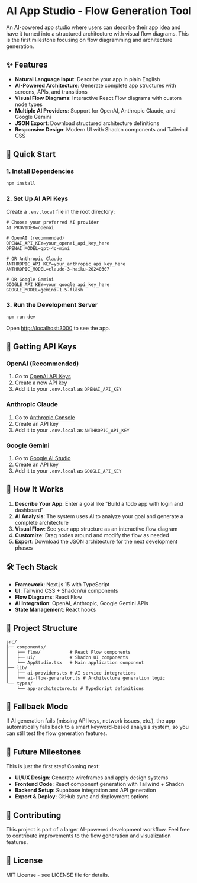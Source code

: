 # AI App Studio - Flow Generation Tool

An AI-powered app studio where users can describe their app idea and have it turned into a structured architecture with visual flow diagrams. This is the first milestone focusing on flow diagramming and architecture generation.

## ✨ Features

- **Natural Language Input**: Describe your app in plain English
- **AI-Powered Architecture**: Generate complete app structures with screens, APIs, and transitions
- **Visual Flow Diagrams**: Interactive React Flow diagrams with custom node types
- **Multiple AI Providers**: Support for OpenAI, Anthropic Claude, and Google Gemini
- **JSON Export**: Download structured architecture definitions
- **Responsive Design**: Modern UI with Shadcn components and Tailwind CSS

## 🚀 Quick Start

### 1. Install Dependencies
```bash
npm install
```

### 2. Set Up AI API Keys

Create a `.env.local` file in the root directory:

```env
# Choose your preferred AI provider
AI_PROVIDER=openai

# OpenAI (recommended)
OPENAI_API_KEY=your_openai_api_key_here
OPENAI_MODEL=gpt-4o-mini

# OR Anthropic Claude
ANTHROPIC_API_KEY=your_anthropic_api_key_here
ANTHROPIC_MODEL=claude-3-haiku-20240307

# OR Google Gemini
GOOGLE_API_KEY=your_google_api_key_here
GOOGLE_MODEL=gemini-1.5-flash
```

### 3. Run the Development Server

```bash
npm run dev
```

Open [http://localhost:3000](http://localhost:3000) to see the app.

## 🔑 Getting API Keys

### OpenAI (Recommended)
1. Go to [OpenAI API Keys](https://platform.openai.com/api-keys)
2. Create a new API key
3. Add it to your `.env.local` as `OPENAI_API_KEY`

### Anthropic Claude
1. Go to [Anthropic Console](https://console.anthropic.com/)
2. Create an API key
3. Add it to your `.env.local` as `ANTHROPIC_API_KEY`

### Google Gemini
1. Go to [Google AI Studio](https://makersuite.google.com/app/apikey)
2. Create an API key
3. Add it to your `.env.local` as `GOOGLE_API_KEY`

## 🎯 How It Works

1. **Describe Your App**: Enter a goal like "Build a todo app with login and dashboard"
2. **AI Analysis**: The system uses AI to analyze your goal and generate a complete architecture
3. **Visual Flow**: See your app structure as an interactive flow diagram
4. **Customize**: Drag nodes around and modify the flow as needed
5. **Export**: Download the JSON architecture for the next development phases

## 🛠️ Tech Stack

- **Framework**: Next.js 15 with TypeScript
- **UI**: Tailwind CSS + Shadcn/ui components
- **Flow Diagrams**: React Flow
- **AI Integration**: OpenAI, Anthropic, Google Gemini APIs
- **State Management**: React hooks

## 📁 Project Structure

```
src/
├── components/
│   ├── flow/           # React Flow components
│   ├── ui/             # Shadcn UI components
│   └── AppStudio.tsx   # Main application component
├── lib/
│   ├── ai-providers.ts # AI service integrations
│   └── ai-flow-generator.ts # Architecture generation logic
└── types/
    └── app-architecture.ts # TypeScript definitions
```

## 🔄 Fallback Mode

If AI generation fails (missing API keys, network issues, etc.), the app automatically falls back to a smart keyword-based analysis system, so you can still test the flow generation features.

## 🚧 Future Milestones

This is just the first step! Coming next:

- **UI/UX Design**: Generate wireframes and apply design systems
- **Frontend Code**: React component generation with Tailwind + Shadcn
- **Backend Setup**: Supabase integration and API generation  
- **Export & Deploy**: GitHub sync and deployment options

## 🤝 Contributing

This project is part of a larger AI-powered development workflow. Feel free to contribute improvements to the flow generation and visualization features.

## 📄 License

MIT License - see LICENSE file for details.
